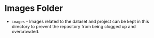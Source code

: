 # Images Folder

- `images` - Images related to the dataset and project can be kept in this directory to prevent the repository from being clogged up and  overcrowded. 

